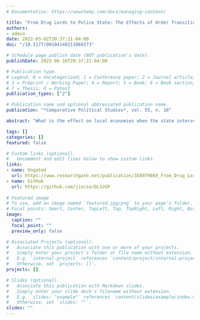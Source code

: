 ```yaml
---
# Documentation: https://wowchemy.com/docs/managing-content/

title: "From Drug Lords to Police State: The Effects of Order Transition on Local Economies"
authors:
- admin
date: 2022-03-02T20:37:21-04:00
doi: "/10.1177/00104140211060273"

# Schedule page publish date (NOT publication's date).
publishDate: 2023-06-16T20:37:21-04:00

# Publication type.
# Legend: 0 = Uncategorized; 1 = Conference paper; 2 = Journal article;
# 3 = Preprint / Working Paper; 4 = Report; 5 = Book; 6 = Book section;
# 7 = Thesis; 8 = Patent
publication_types: ["2"]

# Publication name and optional abbreviated publication name.
publication: "*Comparative Political Studies*, vol. 55, n. 10"

abstract: "What is the effect on local economies when the state intervenes to capture its own territories back from non-state actors? In 2008, the government of Rio de Janeiro, Brazil, implemented a policy to take control of favelas that were previously dominated by organized crime groups (OCGs). We use day and night luminosity to assess the effects of this program on economic growth. The difference-in-differences design shows that state intervention has a significant and negative average treatment effect on the favelas that received the intervention. We further test a mechanism to explain this economic downturn: institutional replacement. Based on crime data, we demonstrate that this effect is caused by the destruction of local markets, especially illicit activities. The data highlight the perils of order transition, even when OCGs are removed by state actors. Furthermore, this paper reinforces the need for policies that are mindful of the externalities of institutional shifts."

tags: []
categories: []
featured: false

# Custom links (optional).
#   Uncomment and edit lines below to show custom links.
links:
- name: Ungated
  url: https://www.researchgate.net/publication/358979869_From_Drug_Lords_to_Police_State_The_Effects_of_Order_Transition_on_Local_Economies
- name: GitHub
  url: https://github.com/jincio/DLtoSP
  
# Featured image
# To use, add an image named `featured.jpg/png` to your page's folder. 
# Focal points: Smart, Center, TopLeft, Top, TopRight, Left, Right, BottomLeft, Bottom, BottomRight.
image:
  caption: ""
  focal_point: ""
  preview_only: false

# Associated Projects (optional).
#   Associate this publication with one or more of your projects.
#   Simply enter your project's folder or file name without extension.
#   E.g. `internal-project` references `content/project/internal-project/index.md`.
#   Otherwise, set `projects: []`.
projects: []

# Slides (optional).
#   Associate this publication with Markdown slides.
#   Simply enter your slide deck's filename without extension.
#   E.g. `slides: "example"` references `content/slides/example/index.md`.
#   Otherwise, set `slides: ""`.
slides: ""
---
```

